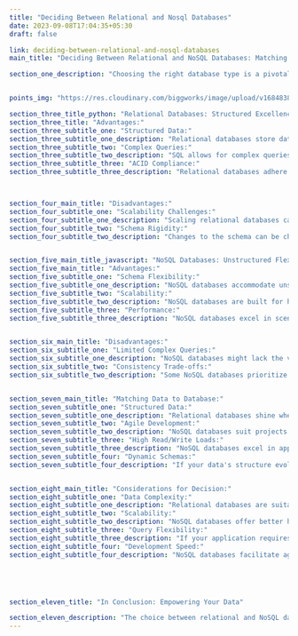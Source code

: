 ```yaml
---
title: "Deciding Between Relational and Nosql Databases"
date: 2023-09-08T17:04:35+05:30
draft: false

link: deciding-between-relational-and-nosql-databases
main_title: "Deciding Between Relational and NoSQL Databases: Matching Your Data's Needs"

section_one_description: "Choosing the right database type is a pivotal decision in web development. This article explores the merits of relational databases (MySQL, PostgreSQL) and NoSQL databases (MongoDB, Firebase), guiding you to select the optimal database solution that aligns with your data's characteristics."


points_img: "https://res.cloudinary.com/biggworks/image/upload/v1684838348/Group_11544_lwrsg0.png"

section_three_title_python: "Relational Databases: Structured Excellence"
section_three_title: "Advantages:"
section_three_subtitle_one: "Structured Data:"
section_three_subtitle_one_description: "Relational databases store data in tables with predefined schemas, ensuring data integrity."
section_three_subtitle_two: "Complex Queries:"
section_three_subtitle_two_description: "SQL allows for complex queries, making it suitable for applications requiring intricate data retrieval."
section_three_subtitle_three: "ACID Compliance:"
section_three_subtitle_three_description: "Relational databases adhere to ACID (Atomicity, Consistency, Isolation, Durability) properties, ensuring transactional reliability."



section_four_main_title: "Disadvantages:"
section_four_subtitle_one: "Scalability Challenges:"
section_four_subtitle_one_description: "Scaling relational databases can be complex, especially for applications with high read/write demands."
section_four_subtitle_two: "Schema Rigidity:"
section_four_subtitle_two_description: "Changes to the schema can be challenging and might necessitate significant modifications."


section_five_main_title_javascript: "NoSQL Databases: Unstructured Flexibility"
section_five_main_title: "Advantages:"
section_five_subtitle_one: "Schema Flexibility:"
section_five_subtitle_one_description: "NoSQL databases accommodate unstructured or semi-structured data, allowing for agile schema changes."
section_five_subtitle_two: "Scalability:"
section_five_subtitle_two_description: "NoSQL databases are built for horizontal scalability, making them suitable for applications with varying data volumes."
section_five_subtitle_three: "Performance:"
section_five_subtitle_three_description: "NoSQL databases excel in scenarios with high read/write operations, offering low-latency data retrieval."


section_six_main_title: "Disadvantages:"
section_six_subtitle_one: "Limited Complex Queries:"
section_six_subtitle_one_description: "NoSQL databases might lack the versatility of complex querying found in relational databases."
section_six_subtitle_two: "Consistency Trade-offs:"
section_six_subtitle_two_description: "Some NoSQL databases prioritize availability and partition tolerance over strict consistency."


section_seven_main_title: "Matching Data to Database:"
section_seven_subtitle_one: "Structured Data:"
section_seven_subtitle_one_description: "Relational databases shine when dealing with structured data, such as financial records, where data integrity is paramount."
section_seven_subtitle_two: "Agile Development:"
section_seven_subtitle_two_description: "NoSQL databases suit projects requiring flexible data modeling, like content management systems or real-time analytics."
section_seven_subtitle_three: "High Read/Write Loads:"
section_seven_subtitle_three_description: "NoSQL databases excel in applications with frequent read/write operations, such as social media platforms."
section_seven_subtitle_four: "Dynamic Schemas:"
section_seven_subtitle_four_description: "If your data's structure evolves frequently, NoSQL databases allow for schema evolution without complex migrations."


section_eight_main_title: "Considerations for Decision:"
section_eight_subtitle_one: "Data Complexity:"
section_eight_subtitle_one_description: "Relational databases are suitable for well-defined, structured data; NoSQL databases for more diverse data."
section_eight_subtitle_two: "Scalability:"
section_eight_subtitle_two_description: "NoSQL databases offer better horizontal scaling, ideal for applications with varying workloads."
section_eight_subtitle_three: "Query Flexibility:"
section_eight_subtitle_three_description: "If your application requires complex querying, a relational database might be a better choice."
section_eight_subtitle_four: "Development Speed:"
section_eight_subtitle_four_description: "NoSQL databases facilitate agile development with dynamic schemas, while relational databases ensure data integrity."





section_eleven_title: "In Conclusion: Empowering Your Data"

section_eleven_description: "The choice between relational and NoSQL databases hinges on your data's characteristics and your project's goals. Whether you prioritize structured integrity or unstructured flexibility, each database type offers distinct advantages. By understanding your data's needs and your application's requirements, you can make an informed decision that sets the foundation for efficient data management and a successful web development journey."
---
```



